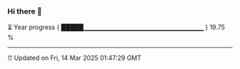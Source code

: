 ### Hi there 👋

⏳ Year progress { █████▁▁▁▁▁▁▁▁▁▁▁▁▁▁▁▁▁▁▁▁▁▁▁▁▁ } 19.75 %

---

⏰ Updated on Fri, 14 Mar 2025 01:47:29 GMT


